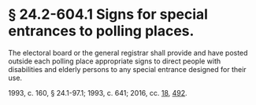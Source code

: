# § 24.2-604.1 Signs for special entrances to polling places.

<p>The electoral board or the general registrar shall provide and have posted outside each polling place appropriate signs to direct people with disabilities and elderly persons to any special entrance designed for their use.</p><p>1993, c. 160, § 24.1-97.1; 1993, c. 641; 2016, cc. <a href='http://lis.virginia.gov/cgi-bin/legp604.exe?161+ful+CHAP0018'>18</a>, <a href='http://lis.virginia.gov/cgi-bin/legp604.exe?161+ful+CHAP0492'>492</a>.</p>